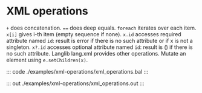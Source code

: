 # XML operations

`+` does concatenation.
`==` does deep equals.
`foreach` iterates over each item.
`x[i]` gives i-th item (empty sequence if none).
`x.id` accesses required attribute named `id`:
result is error if there is no such attribute
or if x is not a singleton.
`x?.id` accesses optional attribute named `id`:
result is () if there is no such attribute.
Langlib lang.xml provides other operations.
Mutate an element using `e.setChildren(x)`.


::: code ./examples/xml-operations/xml_operations.bal :::

::: out ./examples/xml-operations/xml_operations.out :::